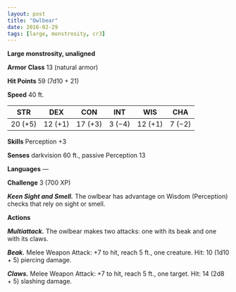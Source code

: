 ```yaml
---
layout: post
title: "Owlbear"
date: 2016-02-29
tags: [large, monstrosity, cr3]
---
```


**Large monstrosity, unaligned**

**Armor Class** 13 (natural armor)

**Hit Points** 59 (7d10 + 21)

**Speed** 40 ft.

|   STR   |   DEX   |   CON   |   INT   |   WIS   |   CHA   |
|:-----:|:-----:|:-----:|:-----:|:-----:|:-----:|
| 20 (+5) | 12 (+1) | 17 (+3) | 3 (−4) | 12 (+1) | 7 (−2) |

**Skills** Perception +3 

**Senses** darkvision 60 ft., passive Perception 13 

**Languages** — 

**Challenge** 3 (700 XP) 

***Keen Sight and Smell.*** The owlbear has advantage on Wisdom (Perception) checks that rely on sight or smell. 

**Actions** 

***Multiattack.*** The owlbear makes two attacks: one with its beak and one with its claws. 

***Beak.*** Melee Weapon Attack: +7 to hit, reach 5 ft., one creature. Hit: 10 (1d10 + 5) piercing damage. 

***Claws.*** Melee Weapon Attack: +7 to hit, reach 5 ft., one target. Hit: 14 (2d8 + 5) slashing damage.
